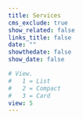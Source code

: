 ```yaml
---
title: Services
cms_exclude: true
show_related: false
links_title: false
date: ""
showthedate: false
show_date: false

# View.
#   1 = List
#   2 = Compact
#   3 = Card
view: 5
---
```

